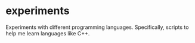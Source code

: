 # experiments
Experiments with different programming languages. Specifically, scripts to help me learn languages like C++.

